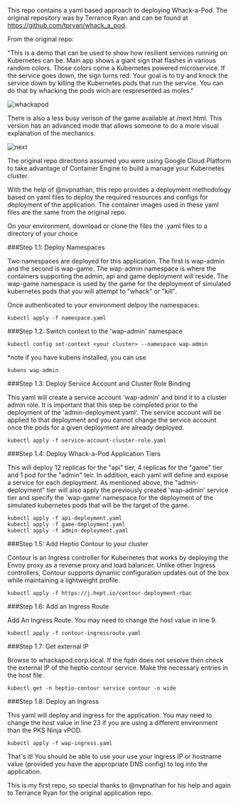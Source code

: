 This repo contains a yaml based approach to deploying Whack-a-Pod. The original repository was by Terrance Ryan and can be found at https://github.com/tpryan/whack_a_pod.

From the original repo:

"This is a demo that can be used to show how resilient services running on Kubernetes can be. Main app shows a giant sign that flashes in various random colors. Those colors come a Kubernetes powered microservice. If the service goes down, the sign turns red. Your goal is to try and knock the service down by killing the Kubernetes pods that run the service. You can do that by whacking the pods wich are respresented as moles."

![whackapod](https://user-images.githubusercontent.com/19333241/51939263-a6ccf680-23d4-11e9-814b-a0347a648526.png)

There is also a less busy verison of the game available at /next.html. This version has an advanced mode that allows someone to do a more visual explanation of the mechanics.

![next](https://user-images.githubusercontent.com/19333241/51939317-c95f0f80-23d4-11e9-8b32-8170fbdbbdd1.png)

The original repo directions assumed you were using Google Cloud Platform to take advantage of Container Engine to build a manage your Kubernetes cluster.

With the help of @nvpnathan, this repo provides a deployment methodology based on yaml files to deploy the required resources and configs for deployment of the application. The container images used in these yaml files are the same from the original repo.

On your environment, download or clone the files the .yaml files to a directory of your choice


###Step 1.1: Deploy Namespaces

Two namespaces are deployed for this application. The first is wap-admin and the second is wap-game. The wap-admin namespace is where the containers supporting the admin, api and game deployment will reside. The wap-game namespace is used by the game for the deployment of simulated kubernetes pods that you will attempt to "whack" or "kill".

Once authenticated to your environment delpoy the namespaces:

```
kubectl apply -f namespace.yaml
```

###Step 1.2: Switch context to the 'wap-admin' namespace

```
kubectl config set-context <your cluster> --namespace wap-admin
```

*note if you have kubens installed, you can use

```
kubens wap-admin
```

###Step 1.3: Deploy Service Account and Cluster Role Binding

This yaml will create a service account 'wap-admin' and bind it to a cluster admin role. It is important that this step be completed prior to the deployment of the 'admin-deployment.yaml'. The service account will be applied to that deployment and you cannot change the service account once the pods for a given deployment are already deployed.

```
kubectl apply -f service-account-cluster-role.yaml
```

###Step 1.4: Deploy Whack-a-Pod Application Tiers

This will deploy 12 replicas for the "api" tier, 4 replicas for the "game" tier and 1 pod for the "admin" teir. In addition, each yaml will define and expose a service for each deployment. As mentioned above, the "admin-deployment" tier will also apply the previously created 'wap-admin' service tier and specify the 'wap-game' namespace for the deployment of the simulated kubernetes pods that will be the target of the game.

```
kubectl apply -f api-deployment.yaml
kubectl apply -f game-deployment.yaml
kubectl apply -f admin-deployment.yaml
```

###Step 1.5:  Add Heptio Contour to your cluster <Optional>

Contour is an Ingress controller for Kubernetes that works by deploying the Envoy proxy as a reverse proxy and load balancer. Unlike other Ingress controllers, Contour supports dynamic configuration updates out of the box while maintaining a lightweight profile.

```
kubectl apply -f https://j.hept.io/contour-deployment-rbac
```

###Step 1.6:  Add an Ingress Route<Optional>

Add An Ingress Route. You may need to change the host value in line 9.

```
kubectl apply -f contour-ingressroute.yaml
```

###Step 1.7:  Get external IP <Optional>

Browse to whackapod.corp.local. If the fqdn does not sesolve then check the external IP of the heptio contour service. Make the necessary entries in the host file .

```
kubectl get -n heptio-contour service contour -o wide
```

###Step 1.8: Deploy an Ingress

This yaml will deploy and ingress for the application. You may need to change the host value in line 23 if you are using a different environment than the PKS Ninja vPOD. 

```
kubectl apply -f wap-ingress.yaml
```

That's it! You should be able to use your use your ingress IP or hostname value (provided you have the appropriate DNS config) to log into the application.

This is my first repo, so special thanks to @nvpnathan for his help and again to Terrance Ryan for the original application repo.
